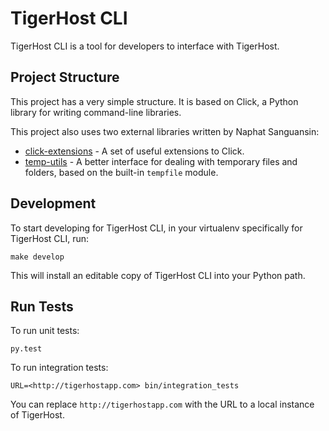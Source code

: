# TigerHost CLI

TigerHost CLI is a tool for developers to interface with TigerHost.

## Project Structure
This project has a very simple structure. It is based on Click, a Python library for writing command-line libraries.

This project also uses two external libraries written by Naphat Sanguansin:

- [click-extensions](https://github.com/naphatkrit/click-extensions) - A set of useful extensions to Click.
- [temp-utils](https://github.com/naphatkrit/temp-utils) - A better interface for dealing with temporary files and folders, based on the built-in `tempfile` module.

## Development
To start developing for TigerHost CLI, in your virtualenv specifically for TigerHost CLI, run:

```
make develop
```
This will install an editable copy of TigerHost CLI into your Python path.

## Run Tests
To run unit tests:

```
py.test
```

To run integration tests:

```
URL=<http://tigerhostapp.com> bin/integration_tests
```
You can replace `http://tigerhostapp.com` with the URL to a local instance of TigerHost.
